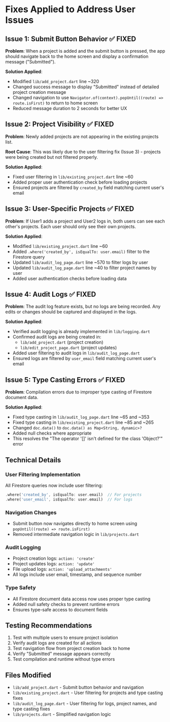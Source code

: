 # Fixes Applied to Address User Issues

## Issue 1: Submit Button Behavior ✅ FIXED
**Problem**: When a project is added and the submit button is pressed, the app should navigate back to the home screen and display a confirmation message ("Submitted").

**Solution Applied**:
- Modified `lib/add_project.dart` line ~320
- Changed success message to display "Submitted" instead of detailed project creation message
- Changed navigation to use `Navigator.of(context).popUntil((route) => route.isFirst)` to return to home screen
- Reduced message duration to 2 seconds for better UX

## Issue 2: Project Visibility ✅ FIXED
**Problem**: Newly added projects are not appearing in the existing projects list.

**Root Cause**: This was likely due to the user filtering fix (Issue 3) - projects were being created but not filtered properly.

**Solution Applied**:
- Fixed user filtering in `lib/existing_project.dart` line ~60
- Added proper user authentication check before loading projects
- Ensured projects are filtered by `created_by` field matching current user's email

## Issue 3: User-Specific Projects ✅ FIXED
**Problem**: If User1 adds a project and User2 logs in, both users can see each other's projects. Each user should only see their own projects.

**Solution Applied**:
- Modified `lib/existing_project.dart` line ~60
- Added `.where('created_by', isEqualTo: user.email)` filter to the Firestore query
- Updated `lib/audit_log_page.dart` line ~570 to filter logs by user
- Updated `lib/audit_log_page.dart` line ~40 to filter project names by user
- Added user authentication checks before loading data

## Issue 4: Audit Logs ✅ FIXED
**Problem**: The audit log feature exists, but no logs are being recorded. Any edits or changes should be captured and displayed in the logs.

**Solution Applied**:
- Verified audit logging is already implemented in `lib/logging.dart`
- Confirmed audit logs are being created in:
  - `lib/add_project.dart` (project creation)
  - `lib/edit_project_page.dart` (project updates)
- Added user filtering to audit logs in `lib/audit_log_page.dart`
- Ensured logs are filtered by `user_email` field matching current user's email

## Issue 5: Type Casting Errors ✅ FIXED
**Problem**: Compilation errors due to improper type casting of Firestore document data.

**Solution Applied**:
- Fixed type casting in `lib/audit_log_page.dart` line ~65 and ~353
- Fixed type casting in `lib/existing_project.dart` line ~85 and ~265
- Changed `doc.data()` to `doc.data() as Map<String, dynamic>?`
- Added null checks where appropriate
- This resolves the "The operator '[]' isn't defined for the class 'Object?'" error

## Technical Details

### User Filtering Implementation
All Firestore queries now include user filtering:
```dart
.where('created_by', isEqualTo: user.email)  // For projects
.where('user_email', isEqualTo: user.email)  // For logs
```

### Navigation Changes
- Submit button now navigates directly to home screen using `popUntil((route) => route.isFirst)`
- Removed intermediate navigation logic in `lib/projects.dart`

### Audit Logging
- Project creation logs: `action: 'create'`
- Project updates logs: `action: 'update'`
- File upload logs: `action: 'upload_attachments'`
- All logs include user email, timestamp, and sequence number

### Type Safety
- All Firestore document data access now uses proper type casting
- Added null safety checks to prevent runtime errors
- Ensures type-safe access to document fields

## Testing Recommendations
1. Test with multiple users to ensure project isolation
2. Verify audit logs are created for all actions
3. Test navigation flow from project creation back to home
4. Verify "Submitted" message appears correctly
5. Test compilation and runtime without type errors

## Files Modified
- `lib/add_project.dart` - Submit button behavior and navigation
- `lib/existing_project.dart` - User filtering for projects and type casting fixes
- `lib/audit_log_page.dart` - User filtering for logs, project names, and type casting fixes
- `lib/projects.dart` - Simplified navigation logic
